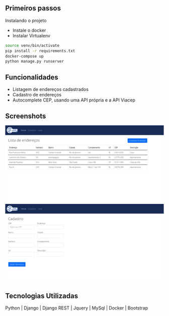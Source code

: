 

## Primeiros passos

Instalando o projeto

- Instale o docker 
- Instalar Virtualenv


```bash
source venv/bin/activate
pip install -r requirements.txt
docker-compose up 
python manage.py runserver  
```
    
## Funcionalidades

- Listagem de endereços cadastrados 
- Cadastro de endereços 
- Autocomplete CEP, usando uma API própria e a API Viacep


## Screenshots

<img src="docs/tela_lista.jpeg" style="width:900px"/>
<img src="docs/tela_cadastro.jpeg" style="width:900px"/>


## Tecnologias Utilizadas

Python | Django | Django REST | Jquery | MySql | Docker | Bootstrap
